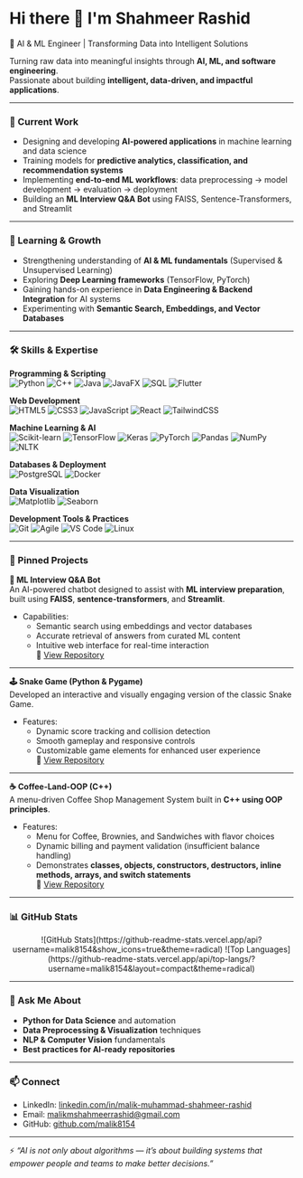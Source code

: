 # Hi there 👋 I'm Shahmeer Rashid  

🚀 AI & ML Engineer | Transforming Data into Intelligent Solutions  

Turning raw data into meaningful insights through **AI, ML, and software engineering**.  
Passionate about building **intelligent, data-driven, and impactful applications**.  

---

### 🔭 Current Work  
- Designing and developing **AI-powered applications** in machine learning and data science  
- Training models for **predictive analytics, classification, and recommendation systems**  
- Implementing **end-to-end ML workflows**: data preprocessing → model development → evaluation → deployment  
- Building an **ML Interview Q&A Bot** using FAISS, Sentence-Transformers, and Streamlit  

---

### 🌱 Learning & Growth  
- Strengthening understanding of **AI & ML fundamentals** (Supervised & Unsupervised Learning)  
- Exploring **Deep Learning frameworks** (TensorFlow, PyTorch)  
- Gaining hands-on experience in **Data Engineering & Backend Integration** for AI systems  
- Experimenting with **Semantic Search, Embeddings, and Vector Databases**  

---

### 🛠️ Skills & Expertise  

**Programming & Scripting**  
![Python](https://img.shields.io/badge/Python-3776AB?logo=python&logoColor=white) ![C++](https://img.shields.io/badge/C++-00599C?logo=c%2B%2B&logoColor=white) ![Java](https://img.shields.io/badge/Java-007396?logo=java&logoColor=white) ![JavaFX](https://img.shields.io/badge/JavaFX-007396?logo=java&logoColor=white) ![SQL](https://img.shields.io/badge/SQL-003B57?logo=databricks&logoColor=white) ![Flutter](https://img.shields.io/badge/Flutter-02569B?logo=flutter&logoColor=white)  

**Web Development**  
![HTML5](https://img.shields.io/badge/HTML5-E34F26?logo=html5&logoColor=white) ![CSS3](https://img.shields.io/badge/CSS3-1572B6?logo=css3&logoColor=white) ![JavaScript](https://img.shields.io/badge/JavaScript-F7DF1E?logo=javascript&logoColor=black) ![React](https://img.shields.io/badge/React-20232A?logo=react&logoColor=61DAFB) ![TailwindCSS](https://img.shields.io/badge/Tailwind_CSS-38B2AC?logo=tailwind-css&logoColor=white)  

**Machine Learning & AI**  
![Scikit-learn](https://img.shields.io/badge/Scikit--learn-F7931E?logo=scikitlearn&logoColor=white) ![TensorFlow](https://img.shields.io/badge/TensorFlow-FF6F00?logo=tensorflow&logoColor=white) ![Keras](https://img.shields.io/badge/Keras-D00000?logo=keras&logoColor=white) ![PyTorch](https://img.shields.io/badge/PyTorch-EE4C2C?logo=pytorch&logoColor=white) ![Pandas](https://img.shields.io/badge/Pandas-150458?logo=pandas&logoColor=white) ![NumPy](https://img.shields.io/badge/NumPy-013243?logo=numpy&logoColor=white) ![NLTK](https://img.shields.io/badge/NLTK-154D2E?logo=python&logoColor=white)  

**Databases & Deployment**  
![PostgreSQL](https://img.shields.io/badge/PostgreSQL-4169E1?logo=postgresql&logoColor=white) ![Docker](https://img.shields.io/badge/Docker-2496ED?logo=docker&logoColor=white)  

**Data Visualization**  
![Matplotlib](https://img.shields.io/badge/Matplotlib-11557c?logo=python&logoColor=white) ![Seaborn](https://img.shields.io/badge/Seaborn-5A9?logo=python&logoColor=white)  

**Development Tools & Practices**  
![Git](https://img.shields.io/badge/Git-F05032?logo=git&logoColor=white) ![Agile](https://img.shields.io/badge/Agile-239120?logo=scrumalliance&logoColor=white) ![VS Code](https://img.shields.io/badge/VS%20Code-007ACC?logo=visualstudiocode&logoColor=white) ![Linux](https://img.shields.io/badge/Linux-FCC624?logo=linux&logoColor=black)  

---

### 📌 Pinned Projects  

**🤖 ML Interview Q&A Bot**  
An AI-powered chatbot designed to assist with **ML interview preparation**, built using **FAISS**, **sentence-transformers**, and **Streamlit**.  
* Capabilities:  
  - Semantic search using embeddings and vector databases  
  - Accurate retrieval of answers from curated ML content  
  - Intuitive web interface for real-time interaction  
🔗 [View Repository](https://github.com/malik8154/ML-Interview-QA-Bot)  

---

**🕹️ Snake Game (Python & Pygame)**  
Developed an interactive and visually engaging version of the classic Snake Game.  
* Features:  
  - Dynamic score tracking and collision detection  
  - Smooth gameplay and responsive controls  
  - Customizable game elements for enhanced user experience  
🔗 [View Repository](https://github.com/malik8154/Snake-Game-Twist)  

---

**☕ Coffee-Land-OOP (C++)**  
A menu-driven Coffee Shop Management System built in **C++ using OOP principles**.  
* Features:  
  - Menu for Coffee, Brownies, and Sandwiches with flavor choices  
  - Dynamic billing and payment validation (insufficient balance handling)  
  - Demonstrates **classes, objects, constructors, destructors, inline methods, arrays, and switch statements**  
🔗 [View Repository](https://github.com/malik8154/Coffee-Land-OOP)  

---

### 📊 GitHub Stats  
<div align="center">
![GitHub Stats](https://github-readme-stats.vercel.app/api?username=malik8154&show_icons=true&theme=radical)  
![Top Languages](https://github-readme-stats.vercel.app/api/top-langs/?username=malik8154&layout=compact&theme=radical)  
</div>

---

### 💬 Ask Me About  
- **Python for Data Science** and automation  
- **Data Preprocessing & Visualization** techniques  
- **NLP & Computer Vision** fundamentals  
- **Best practices for AI-ready repositories**  

---

### 📫 Connect  
- LinkedIn: [linkedin.com/in/malik-muhammad-shahmeer-rashid](https://www.linkedin.com/in/malik-muhammad-shahmeer-rashid)  
- Email: [malikmshahmeerrashid@gmail.com](mailto:malikmshahmeerrashid@gmail.com)  
- GitHub: [github.com/malik8154](https://github.com/malik8154)  

---

⚡ *“AI is not only about algorithms — it’s about building systems that empower people and teams to make better decisions.”*  
